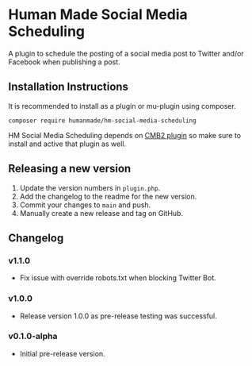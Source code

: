 Human Made Social Media Scheduling
==========================

A plugin to schedule the posting of a social media post to Twitter and/or Facebook when publishing a post.

## Installation Instructions

It is recommended to install as a plugin or mu-plugin using composer.

```
composer require humanmade/hm-social-media-scheduling
```

HM Social Media Scheduling depends on [CMB2 plugin](https://wordpress.org/plugins/cmb2/) so make sure to install and active that plugin as well.

## Releasing a new version

1. Update the version numbers in `plugin.php`.
2. Add the changelog to the readme for the new version.
3. Commit your changes to `main` and push.
4. Manually create a new release and tag on GitHub.

## Changelog

### v1.1.0

* Fix issue with override robots.txt when blocking Twitter Bot.

### v1.0.0

* Release version 1.0.0 as pre-release testing was successful.

### v0.1.0-alpha

* Initial pre-release version.
